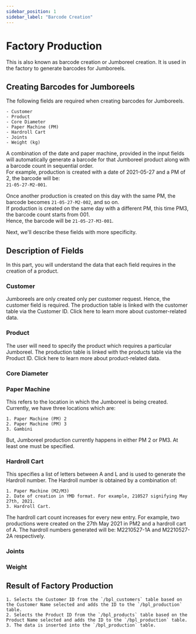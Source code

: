 ```yaml
---
sidebar_position: 1
sidebar_label: "Barcode Creation"
---
```


# Factory Production

This is also known as barcode creation or Jumboreel creation. It is used in the factory to generate barcodes for Jumboreels.

## Creating Barcodes for Jumboreels

The following fields are required when creating barcodes for Jumboreels.

```
- Customer
- Product
- Core Diameter
- Paper Machine (PM)
- Hardroll Cart
- Joints
- Weight (kg)
```

A combination of the date and paper machine, provided in the input fields will automatically generate a barcode for that Jumboreel product along with a barcode count in sequential order.  
For example, production is created with a date of 2021-05-27 and a PM of 2, the barcode will be:  
`21-05-27-M2-001`.

Once another production is created on this day with the same PM, the barcode becomes `21-05-27-M2-002`, and so on.  
If production is created on the same day with a different PM, this time PM3, the barcode count starts from 001.  
Hence, the barcode will be `21-05-27-M3-001`.

Next, we'll describe these fields with more specificity.

## Description of Fields

In this part, you will understand the data that each field requires in the creation of a product.

### Customer

Jumboreels are only created only per customer request. Hence, the customer field is required. The production table is linked with the customer table via the Customer ID. Click here to learn more about customer-related data.

### Product

The user will need to specify the product which requires a particular Jumboreel. The production table is linked with the products table via the Product ID. Click here to learn more about product-related data.

### Core Diameter

### Paper Machine

This refers to the location in which the Jumboreel is being created. Currently, we have three locations which are:

```
1. Paper Machine (PM) 2
2. Paper Machine (PM) 3
3. Gambini
```

But, Jumboreel production currently happens in either PM 2 or PM3. At least one must be specified.

### Hardroll Cart

This specifies a list of letters between A and L and is used to generate the Hardroll number. The Hardroll number is obtained by a combination of:

```
1. Paper Machine (M2/M3)
2. Date of creation in YMD format. For example, 210527 signifying May 27th, 2021.
3. Hardroll Cart.
```

The hardroll cart count increases for every new entry. For example, two productions were created on the 27th May 2021 in PM2 and a hardroll cart of A. The hardroll numbers generated will be: M2210527-1A and M2210527-2A respectively.

### Joints

### Weight

## Result of Factory Production

```
1. Selects the Customer ID from the `/bpl_customers` table based on the Customer Name selected and adds the ID to the `/bpl_production` table.
2. Selects the Product ID from the `/bpl_products` table based on the Product Name selected and adds the ID to the `/bpl_production` table.
3. The data is inserted into the `/bpl_production` table.
```
